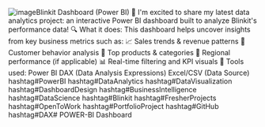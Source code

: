 ![image](https://github.com/user-attachments/assets/b8f83696-0a7c-48eb-bd8a-80378e8ffd02)Blinkit Dashboard (Power BI) 🛒
I'm excited to share my latest data analytics project: an interactive Power BI dashboard built to analyze Blinkit's performance data!
🔍 What it does:
 This dashboard helps uncover insights from key business metrics such as:
📈 Sales trends & revenue patterns
👥 Customer behavior analysis
🏬 Top products & categories
📍 Regional performance (if applicable)
📊 Real-time filtering and KPI visuals
📌 Tools used:
Power BI
DAX (Data Analysis Expressions)
Excel/CSV (Data Source)
hashtag#PowerBI hashtag#DataAnalytics hashtag#DataVisualization hashtag#DashboardDesign hashtag#BusinessIntelligence hashtag#DataScience hashtag#Blinkit hashtag#FresherProjects hashtag#OpenToWork hashtag#PortfolioProject hashtag#GitHub hashtag#DAX# POWER-BI
Dashboard
